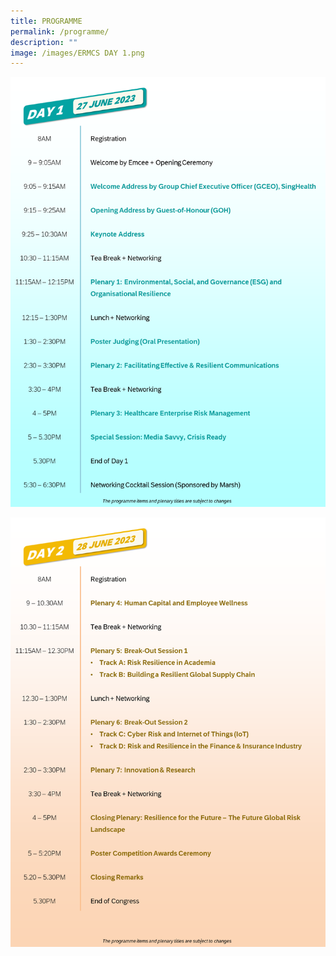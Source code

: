 ```yaml
---
title: PROGRAMME
permalink: /programme/
description: ""
image: /images/ERMCS DAY 1.png
---
```

![](/images/ERMCS%20DAY%201.png)

![](/images/ERMCS%20DAY%202.png)